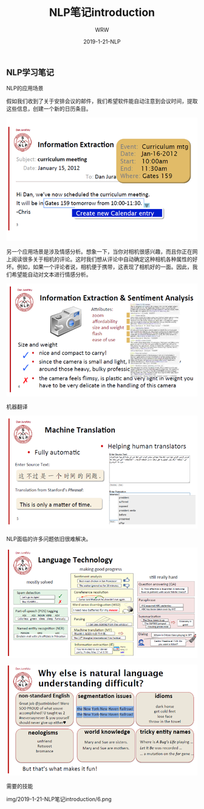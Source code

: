 ﻿---
layout:     post
title:      NLP笔记introduction
subtitle:   
date:       2019-1-21-NLP
author:     WRW
header-img: img/post-bg-cook.jpg
catalog: true
tags:
    - NLP
---


## NLP学习笔记

NLP的应用场景

假如我们收到了关于安排会议的邮件，我们希望软件能自动注意到会议时间，提取这些信息，创建一个新的日历条目。

![](img/2019-1-21-NLP笔记introduction/1.png)

另一个应用场景是涉及情感分析。想象一下，当你对相机很感兴趣，而且你正在网上阅读很多关于相机的评论。这时我们想从评论中自动确定这种相机各种属性的好坏。例如，如果一个评论者说，相机便于携带，这表现了相机好的一面。因此，我们希望能自动对文本进行情感分析。

![](img/2019-1-21-NLP笔记introduction/2.png)

机器翻译

![](img/2019-1-21-NLP笔记introduction/3.png)

NLP面临的许多问题依旧很难解决。

![](img/2019-1-21-NLP笔记introduction/4.png)

![](img/2019-1-21-NLP笔记introduction/5.png)

需要的技能

img/2019-1-21-NLP笔记introduction/6.png
